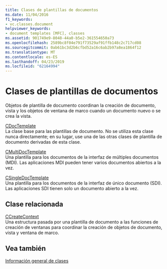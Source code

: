 ```yaml
---
title: Clases de plantillas de documentos
ms.date: 11/04/2016
f1_keywords:
- vc.classes.document
helpviewer_keywords:
- document templates [MFC], classes
ms.assetid: 901749e9-8048-44a0-b5e2-361554650a73
ms.openlocfilehash: 2589bc8f04e791f73529af91ffb148c2c717cd08
ms.sourcegitcommit: 0ab61bc3d2b6cfbd52a16c6ab2b97a8ea1864f12
ms.translationtype: MT
ms.contentlocale: es-ES
ms.lasthandoff: 04/23/2019
ms.locfileid: "62164994"
---
```

# <a name="document-template-classes"></a>Clases de plantillas de documentos

Objetos de plantilla de documento coordinan la creación de documento, vista y los objetos de ventana de marco cuando un documento nuevo o se crea la vista.

[CDocTemplate](../mfc/reference/cdoctemplate-class.md)<br/>
La clase base para las plantillas de documento. No se utiliza esta clase nunca directamente; en su lugar, use una de las otras clases de plantilla de documento derivadas de esta clase.

[CMultiDocTemplate](../mfc/reference/cmultidoctemplate-class.md)<br/>
Una plantilla para los documentos de la interfaz de múltiples documentos (MDI). Las aplicaciones MDI pueden tener varios documentos abiertos a la vez.

[CSingleDocTemplate](../mfc/reference/csingledoctemplate-class.md)<br/>
Una plantilla para los documentos de la interfaz de único documento (SDI). Las aplicaciones SDI tienen solo un documento abierto a la vez.

## <a name="related-class"></a>Clase relacionada

[CCreateContext](../mfc/reference/ccreatecontext-structure.md)<br/>
Una estructura pasada por una plantilla de documento a las funciones de creación de ventanas para coordinar la creación de objetos de documento, vista y ventana de marco.

## <a name="see-also"></a>Vea también

[Información general de clases](../mfc/class-library-overview.md)

